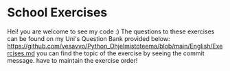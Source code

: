 # School Exercises
Hei!
you are welcome to see my code :)
The questions to these exercises can be found on my Uni's Question Bank provided below:
https://github.com/vesavvo/Python_Ohjelmistoteema/blob/main/English/Exercises.md
you can find the topic of the exercise by seeing the commit message. have to maintain the exercise order!
